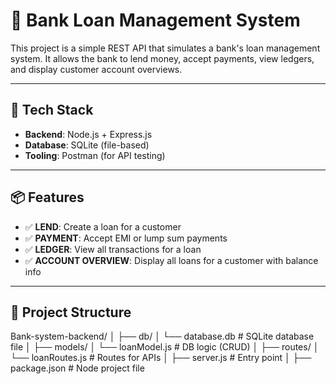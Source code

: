 # 🏦 Bank Loan Management System

This project is a simple REST API that simulates a bank's loan management system. It allows the bank to lend money, accept payments, view ledgers, and display customer account overviews.

---

## 🚀 Tech Stack

- **Backend**: Node.js + Express.js
- **Database**: SQLite (file-based)
- **Tooling**: Postman (for API testing)

---

## 📦 Features

- ✅ **LEND**: Create a loan for a customer
- ✅ **PAYMENT**: Accept EMI or lump sum payments
- ✅ **LEDGER**: View all transactions for a loan
- ✅ **ACCOUNT OVERVIEW**: Display all loans for a customer with balance info

---

## 📁 Project Structure

Bank-system-backend/
│
├── db/
│   └── database.db         # SQLite database file
│
├── models/
│   └── loanModel.js        # DB logic (CRUD)
│
├── routes/
│   └── loanRoutes.js       # Routes for APIs
│
├── server.js               # Entry point
│
├── package.json            # Node project file
